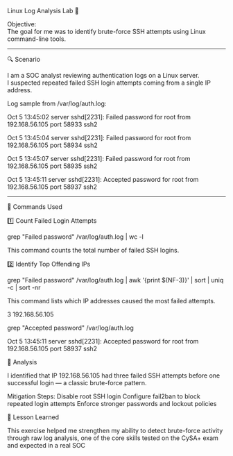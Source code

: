Linux Log Analysis Lab 🧠

Objective:  
The goal for me was to identify brute-force SSH attempts using Linux command-line tools.

---

🔍 Scenario

I am a SOC analyst reviewing authentication logs on a Linux server.  
I suspected repeated failed SSH login attempts coming from a single IP address.

Log sample from /var/log/auth.log:

Oct 5 13:45:02 server sshd[2231]: Failed password for root from 192.168.56.105 port 58933 ssh2

Oct 5 13:45:04 server sshd[2231]: Failed password for root from 192.168.56.105 port 58934 ssh2

Oct 5 13:45:07 server sshd[2231]: Failed password for root from 192.168.56.105 port 58935 ssh2

Oct 5 13:45:11 server sshd[2231]: Accepted password for root from 192.168.56.105 port 58937 ssh2

---

🧰 Commands Used

1️⃣ Count Failed Login Attempts

grep "Failed password" /var/log/auth.log | wc -l

This command counts the total number of failed SSH logins.

2️⃣ Identify Top Offending IPs

grep "Failed password" /var/log/auth.log | awk '{print $(NF-3)}' | sort | uniq -c | sort -nr

This command lists which IP addresses caused the most failed attempts.

3 192.168.56.105

grep "Accepted password" /var/log/auth.log

Oct  5 13:45:11 server sshd[2231]: Accepted password for root from 192.168.56.105 port 58937 ssh2

🧩 Analysis

I identified that IP 192.168.56.105 had three failed SSH attempts before one successful login — a classic brute-force pattern.

Mitigation Steps:
Disable root SSH login
Configure fail2ban to block repeated login attempts
Enforce stronger passwords and lockout policies

🧠 Lesson Learned

This exercise helped me strengthen my ability to detect brute-force activity through raw log analysis, one of the core skills tested on the CySA+ exam and expected in a real SOC
